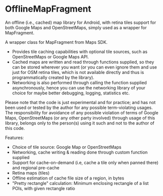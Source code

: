 # OfflineMapFragment
An offline (i.e., cached) map library for Android, with retina tiles support for both Google Maps and OpenStreetMaps, simply used as a wrapper for MapFragment.

A wrapper class for MapFragment from Maps SDK. 

- Provides tile caching capabilities with optional tile sources, such as OpenStreetMaps or Google Maps API. 
- Cached maps are written and read through functions supplied, so they can be stored wherever you want (or you can even ignore them and use just for OSM retina tiles, which is not available directly and thus is programmatically created by the library). 
- Networking is also performed through calling the function supplied asynchronously, hence you can use the networking library of your choice for maybe better debugging, logging, statistics etc.

Please note that the code is just experimental and for practice; and has not been used or tested by the author for any possible term-violating usages. The responsibility for avoidance of any possible violation of terms of Google Maps, OpenStreetMaps (or any other party involved) through usage of this library, belongs only to the person(s) using it such and not to the author of this code.

Features:

- Choice of tile source: Google Map or OpenStreetMaps
- Networking, cache writing & reading done through custom function supplied
- Support for cache-on-demand (i.e, cache a tile only when panned there) and regional pre-cache
- Retina maps (tiles)
- Offline estimation of cache file size of a region, in bytes
- "Pretty rectangle" calculation: Minimum enclosing rectangle of a list POIs, with given rectangle ratio
